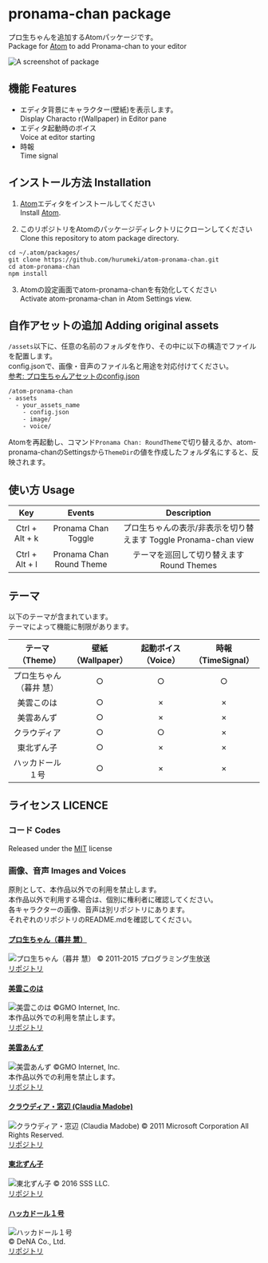 # pronama-chan package
プロ生ちゃんを追加するAtomパッケージです。  
Package for [Atom](https://atom.io/) to add Pronama-chan to your editor

![A screenshot of package](./screenshots/pronama-chan.png)

## 機能 Features
* エディタ背景にキャラクター(壁紙)を表示します。  
  Display Characto r(Wallpaper) in Editor pane
* エディタ起動時のボイス  
  Voice at editor starting
* 時報  
  Time signal

## インストール方法 Installation
1. [Atom](https://atom.io/)エディタをインストールしてください  
  Install [Atom](https://atom.io/).

2. このリポジトリをAtomのパッケージディレクトリにクローンしてください  
  Clone this repository to atom package directory.
```
cd ~/.atom/packages/
git clone https://github.com/hurumeki/atom-pronama-chan.git
cd atom-pronama-chan
npm install
```

3. Atomの設定画面でatom-pronama-chanを有効化してください  
  Activate atom-pronama-chan in Atom Settings view.

## 自作アセットの追加 Adding original assets
`/assets`以下に、任意の名前のフォルダを作り、その中に以下の構造でファイルを配置します。  
config.jsonで、画像・音声のファイル名と用途を対応付けてください。  
[参考: プロ生ちゃんアセットのconfig.json](https://github.com/hurumeki/atom-pronama-chan-assets-pronama-chan/blob/master/config.json)  

```
/atom-pronama-chan
- assets
  - your_assets_name
    - config.json
    - image/
    - voice/
```

Atomを再起動し、コマンド`Pronama Chan: RoundTheme`で切り替えるか、atom-pronama-chanのSettingsから`ThemeDir`の値を作成したフォルダ名にすると、反映されます。

## 使い方 Usage
|Key|Events|Description|
|:-:|:-:|:-:|
|Ctrl + Alt + k|Pronama Chan Toggle|プロ生ちゃんの表示/非表示を切り替えます Toggle Pronama-chan view|
|Ctrl + Alt + l|Pronama Chan Round Theme|テーマを巡回して切り替えます Round Themes|

## テーマ
以下のテーマが含まれています。  
テーマによって機能に制限があります。  

|テーマ  　（Theme）|壁紙  （Wallpaper）|起動ボイス   （Voice）|時報  （TimeSignal）|
|:-:|:-:|:-:|:-:|
|プロ生ちゃん（暮井 慧）|○|○|○|
|美雲このは|○|×|×|
|美雲あんず|○|×|×|
|クラウディア|○|○|×|
|東北ずん子|○|×|×|
|ハッカドール１号|○|×|×|

## ライセンス LICENCE
### コード Codes
Released under the [MIT](https://github.com/tcnksm/tool/blob/master/LICENCE) license

### 画像、音声 Images and Voices
原則として、本作品以外での利用を禁止します。  
本作品以外で利用する場合は、個別に権利者に確認してください。  
各キャラクターの画像、音声は別リポジトリにあります。  
それぞれのリポジトリのREADME.mdを確認してください。

#### [プロ生ちゃん（暮井 慧）](http://pronama.azurewebsites.net/pronama/)
![プロ生ちゃん（暮井 慧）](./screenshots/pronama-chan.png)
© 2011-2015 プログラミング生放送  
[リポジトリ](https://github.com/hurumeki/atom-pronama-chan-assets-pronama-chan)


#### [美雲このは](https://www.conoha.jp/blog/conoha)
![美雲このは](./screenshots/conoha.png)
©GMO Internet, Inc.  
本作品以外での利用を禁止します。  
[リポジトリ](https://github.com/hurumeki/atom-pronama-chan-assets-conoha)

#### [美雲あんず](http://cloud.gmo.jp/anzu/)
![美雲あんず](./screenshots/anzu.png)
©GMO Internet, Inc.  
本作品以外での利用を禁止します。  
[リポジトリ](https://github.com/hurumeki/atom-pronama-chan-assets-anzu)

#### [クラウディア・窓辺 (Claudia Madobe)](http://msdn.microsoft.com/ja-jp/hh508969)
![クラウディア・窓辺 (Claudia Madobe)](./screenshots/claudia.png)
© 2011 Microsoft Corporation All Rights Reserved.  
[リポジトリ](https://github.com/hurumeki/atom-pronama-chan-assets-claudia)

#### [東北ずん子](http://zunko.jp/)
![東北ずん子](./screenshots/zunko.png)
© 2016 SSS LLC.  
[リポジトリ](https://github.com/hurumeki/atom-pronama-chan-assets-zunko)

#### [ハッカドール１号](http://hackadoll.com/)
![ハッカドール１号](./screenshots/hackadoll1.png)  
© DeNA Co., Ltd.  
[リポジトリ](https://github.com/hurumeki/atom-pronama-chan-assets-hackadoll1)
